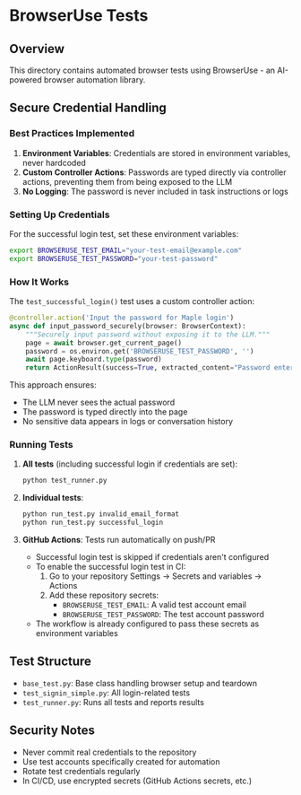 # BrowserUse Tests

## Overview
This directory contains automated browser tests using BrowserUse - an AI-powered browser automation library.

## Secure Credential Handling

### Best Practices Implemented

1. **Environment Variables**: Credentials are stored in environment variables, never hardcoded
2. **Custom Controller Actions**: Passwords are typed directly via controller actions, preventing them from being exposed to the LLM
3. **No Logging**: The password is never included in task instructions or logs

### Setting Up Credentials

For the successful login test, set these environment variables:

```bash
export BROWSERUSE_TEST_EMAIL="your-test-email@example.com"
export BROWSERUSE_TEST_PASSWORD="your-test-password"
```

### How It Works

The `test_successful_login()` test uses a custom controller action:

```python
@controller.action('Input the password for Maple login')
async def input_password_securely(browser: BrowserContext):
    """Securely input password without exposing it to the LLM."""
    page = await browser.get_current_page()
    password = os.environ.get('BROWSERUSE_TEST_PASSWORD', '')
    await page.keyboard.type(password)
    return ActionResult(success=True, extracted_content="Password entered securely")
```

This approach ensures:
- The LLM never sees the actual password
- The password is typed directly into the page
- No sensitive data appears in logs or conversation history

### Running Tests

1. **All tests** (including successful login if credentials are set):
   ```bash
   python test_runner.py
   ```

2. **Individual tests**:
   ```bash
   python run_test.py invalid_email_format
   python run_test.py successful_login
   ```

3. **GitHub Actions**: Tests run automatically on push/PR
   - Successful login test is skipped if credentials aren't configured
   - To enable the successful login test in CI:
     1. Go to your repository Settings → Secrets and variables → Actions
     2. Add these repository secrets:
        - `BROWSERUSE_TEST_EMAIL`: A valid test account email
        - `BROWSERUSE_TEST_PASSWORD`: The test account password
   - The workflow is already configured to pass these secrets as environment variables

## Test Structure

- `base_test.py`: Base class handling browser setup and teardown
- `test_signin_simple.py`: All login-related tests
- `test_runner.py`: Runs all tests and reports results

## Security Notes

- Never commit real credentials to the repository
- Use test accounts specifically created for automation
- Rotate test credentials regularly
- In CI/CD, use encrypted secrets (GitHub Actions secrets, etc.)